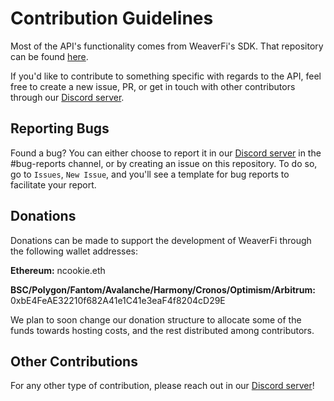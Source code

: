 # Contribution Guidelines

Most of the API's functionality comes from WeaverFi's SDK. That repository can be found [here](https://github.com/WeaverFi/weaverfi).

If you'd like to contribute to something specific with regards to the API, feel free to create a new issue, PR, or get in touch with other contributors through our [Discord server](https://discord.com/invite/DzADcq7y75).

## Reporting Bugs

Found a bug? You can either choose to report it in our [Discord server](https://discord.com/invite/DzADcq7y75) in the #bug-reports channel, or by creating an issue on this repository. To do so, go to `Issues`, `New Issue`, and you'll see a template for bug reports to facilitate your report.

## Donations

Donations can be made to support the development of WeaverFi through the following wallet addresses:

**Ethereum:** ncookie.eth

**BSC/Polygon/Fantom/Avalanche/Harmony/Cronos/Optimism/Arbitrum:** 0xbE4FeAE32210f682A41e1C41e3eaF4f8204cD29E

We plan to soon change our donation structure to allocate some of the funds towards hosting costs, and the rest distributed among contributors.

## Other Contributions

For any other type of contribution, please reach out in our [Discord server](https://discord.com/invite/DzADcq7y75)!
